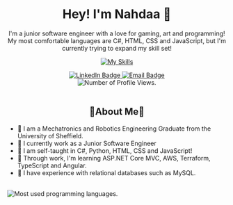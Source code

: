 <div align=center>
  <h1>Hey! I'm Nahdaa 👋</h1>
  <p>I'm a junior software engineer with a love for gaming, art and programming! My most comfortable languages are C#, HTML, CSS and JavaScript, but I'm currently trying to expand my skill set! </p>
  
  [![My Skills](https://skillicons.dev/icons?i=cs,dotnet,git,mysql,py,angular,ts,js,html,css,aws,azure)](https://skillicons.dev)
  
  <a href="https://www.linkedin.com/in/nahdaa-jawed/">
    <img src="https://img.shields.io/badge/LinkedIn-FFB3C6?logo=linkedin&logoColor=white&style=for-the-badge" alt="LinkedIn     Badge"/>
  </a>
  <a href="mailto:nahdaajawed@gmail.com">
    <img src="https://img.shields.io/badge/Email-FFB3C6?logo=gmail&logoColor=white&style=for-the-badge" alt="Email Badge"/>
  </a>
  <br />
  <img src="https://komarev.com/ghpvc/?username=NahdaaJ&style=for-the-badge&color=FFA1B9" alt="Number of Profile Views."/>
</div>

<br/>

<h2 align=center>🌸About Me🌸</h2>
  <ul>
    <li>🌸 I am a Mechatronics and Robotics Engineering Graduate from the University of Sheffield.</li>
    <li>🌸 I currently work as a Junior Software Engineer</li>
    <li>🌸 I am self-taught in C#, Python, HTML, CSS and JavaScript!</li>
    <li>🌸 Through work, I'm learning ASP.NET Core MVC, AWS, Terraform, TypeScript and Angular.</li>
    <li>🌸 I have experience with relational databases such as MySQL.</li>
  </ul>
<br />
<img src="https://github-readme-stats.vercel.app/api/top-langs/?username=NahdaaJ&layout=compact&bg_color=FFC8DD&title_color=000000&text_colour=000000&card_width=900" alt="Most used programming languages."/>
